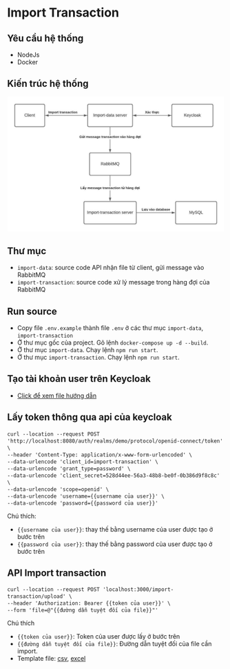 # Import Transaction

## Yêu cầu hệ thống
- NodeJs
- Docker

## Kiến trúc hệ thống
![Kiến trúc hệ thống](import-transaction-diagram.jpg)

## Thư mục

- `import-data`: source code API nhận file từ client, gửi message vào RabbitMQ
- `import-transaction`: source code xử lý message trong hàng đợi của RabbitMQ
 
## Run source

- Copy file `.env.example` thành file `.env` ở các thư mục `import-data`, `import-transaction`
- Ở thư mục gốc của project. Gõ lệnh `docker-compose up -d --build`.
- Ở thư mục `import-data`. Chạy lệnh `npm run start`.
- Ở thư mục `import-transaction`. Chạy lệnh `npm run start`.


## Tạo tài khoản user trên Keycloak

- [Click để xem file hướng dẫn](Guideline_createuser_keycloak.docx)

## Lấy token thông qua api của keycloak

```
curl --location --request POST 'http://localhost:8080/auth/realms/demo/protocol/openid-connect/token' \
--header 'Content-Type: application/x-www-form-urlencoded' \
--data-urlencode 'client_id=import-transaction' \
--data-urlencode 'grant_type=password' \
--data-urlencode 'client_secret=528d44ee-56a3-48b8-be0f-0b386d9f8c8c' \
--data-urlencode 'scope=openid' \
--data-urlencode 'username={{username của user}}' \
--data-urlencode 'password={{password của user}}'
```
Chú thích:
- `{{username của user}}`: thay thế bằng username của user được tạo ở bước trên
- `{{password của user}}`: thay thế bằng password của user được tạo ở bước trên


## API Import transaction
```
curl --location --request POST 'localhost:3000/import-transaction/upload' \
--header 'Authorization: Bearer {{token của user}}' \
--form 'file=@"{{đường dẫn tuyệt đối của file}}"'
```

Chú thích
- `{{token của user}}`: Token của user được lấy ở bước trên
- `{{đường dẫn tuyệt đối của file}}`: Đường dẫn tuyệt đối của file cần import.
- Template file: [csv](./data.csv), [excel](./data.xlsx)
